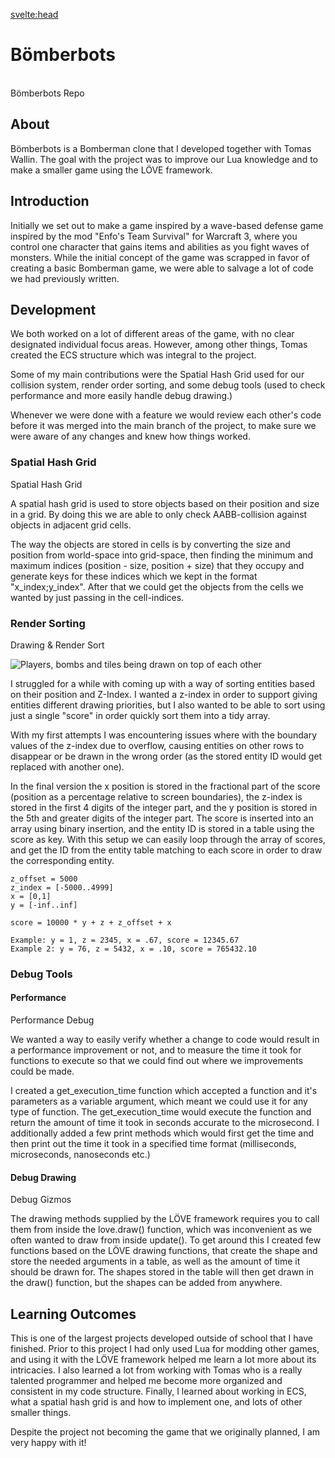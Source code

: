 <script>
    import MDVideo from "$lib/components/MDVideo.svelte"
    import Collapse from "$lib/components/Collapse.svelte";
    import ArticleComponent from "$lib/components/ArticleComponent.svelte";
    import ButtonLink from "$lib/components/ButtonLink.svelte";
    import Summary from "$lib/components/Summary.svelte";
    import TextLink from "$lib/components/TextLink.svelte";
</script>

<svelte:head>
<title>Bömberbots | David Bång</title>
</svelte:head>

<ArticleComponent>

# Bömberbots

<Summary devTime="4 months" teamSize="2" engine="LÖVE" language="Lua" summary="Debug tools, render sorting, asset loader"/>

<br>
<ButtonLink isGithubLink=true href="https://github.com/Sodaro/bomberbots">
    Bömberbots Repo
</ButtonLink>

## About

Bömberbots is a Bomberman clone that I developed together with <TextLink href="https://tomaswallin.se/#/">Tomas Wallin</TextLink>. The goal with the project was to improve our Lua knowledge and to make a smaller game using the LÖVE framework. 

## Introduction
Initially we set out to make a game inspired by a wave-based defense game inspired by the mod "Enfo's Team Survival" for Warcraft 3, where you control one character that gains items and abilities as you fight waves of monsters. While the initial concept of the game was scrapped in favor of creating a basic Bomberman game, we were able to salvage a lot of code we had previously written.

<MDVideo width="854" height="480" autoPlay="true" src="/projectmedia/bomberbots/initial_prototype.mp4" alt="two characters moving and shooting different projectiles at different speeds"/>

<MDVideo width="854" height="480" autoPlay="true" src="/projectmedia/bomberbots/gameplay_game3.mp4" alt="the finished bomberman game with players walking around and blowing stuff up with bombs"/>

## Development

We both worked on a lot of different areas of the game, with no clear designated individual focus areas. However, among other things, Tomas created the ECS structure which was integral to the project.

Some of my main contributions were the <TextLink href="">Spatial Hash Grid</TextLink> used for our collision system, render order sorting, and some debug tools (used to check performance and more easily handle debug drawing.)

Whenever we were done with a feature we would review each other's code before it was merged into the main branch of the project, to make sure we were aware of any changes and knew how things worked.

### Spatial Hash Grid
<ButtonLink isGithubLink=true href="https://github.com/Sodaro/bomberbots/blob/main/code/engine/spatial_grid.lua">
    Spatial Hash Grid
</ButtonLink>

A spatial hash grid is used to store objects based on their position and size in a grid. By doing this we are able to only check AABB-collision against objects in adjacent grid cells.

The way the objects are stored in cells is by converting the size and position from world-space into grid-space, then finding the minimum and maximum indices (position - size, position + size) that they occupy and generate keys for these indices which we kept in the format "x_index;y_index". After that we could get the objects from the cells we wanted by just passing in the cell-indices.

<MDVideo autoPlay="true" width="640" height="360" src="/projectmedia/bomberbots/spatial_grid_demo.mp4" alt="characters moving around with black squares being drawn on top of nearby tiles"/>

### Render Sorting
<ButtonLink isGithubLink=true href="https://github.com/Sodaro/bomberbots/blob/main/code/game/entity_draw.lua">
    Drawing & Render Sort
</ButtonLink>

![Players, bombs and tiles being drawn on top of each other](/projectmedia/bomberbots/render_sort_example.png "Players, bombs and tiles being drawn on top of each other")

I struggled for a while with coming up with a way of sorting entities based on their position and Z-Index. I wanted a z-index in order to support giving entities different drawing priorities, but I also wanted to be able to sort using just a single "score" in order quickly sort them into a tidy array.

With my first attempts I was encountering issues where with the boundary values of the z-index due to overflow, causing entities on other rows to disappear or be drawn in the wrong order (as the stored entity ID would get replaced with another one).

In the final version the x position is stored in the fractional part of the score (position as a percentage relative to screen boundaries), the z-index is stored in the first 4 digits of the integer part, and the y position is stored in the 5th and greater digits of the integer part. The score is inserted into an array using binary insertion, and the entity ID is stored in a table using the score as key. With this setup we can easily loop through the array of scores, and get the ID from the entity table matching to each score in order to draw the corresponding entity.

<Collapse title="Sorting score calculation examples">

```
z_offset = 5000
z_index = [-5000..4999]
x = [0,1]
y = [-inf..inf]

score = 10000 * y + z + z_offset + x

Example: y = 1, z = 2345, x = .67, score = 12345.67
Example 2: y = 76, z = 5432, x = .10, score = 765432.10
```
</Collapse>

### Debug Tools


#### Performance

<ButtonLink isGithubLink=true href="https://github.com/Sodaro/bomberbots/blob/main/code/engine/debug.lua">
    Performance Debug
</ButtonLink>

We wanted a way to easily verify whether a change to code would result in a performance improvement or not, and to measure the time it took for functions to execute so that we could find out where we improvements could be made.

I created a get_execution_time function which accepted a function and it's parameters as a variable argument, which meant we could use it for any type of function. The get_execution_time would execute the function and return the amount of time it took in seconds accurate to the microsecond. I additionally added a few print methods which would first get the time and then print out the time it took in a specified time format (milliseconds, microseconds, nanoseconds etc.)

#### Debug Drawing
<ButtonLink isGithubLink=true href="https://github.com/Sodaro/bomberbots/blob/main/code/engine/gizmos.lua">
    Debug Gizmos
</ButtonLink>

The drawing methods supplied by the LÖVE framework requires you to call them from inside the love.draw() function, which was inconvenient as we often wanted to draw from inside update(). To get around this I created few functions based on the LÖVE drawing functions, that create the shape and store the needed arguments in a table, as well as the amount of time it should be drawn for. The shapes stored in the table will then get drawn in the draw() function, but the shapes can be added from anywhere.

## Learning Outcomes

This is one of the largest projects developed outside of school that I have finished. Prior to this project I had only used Lua for modding other games, and using it with the LÖVE framework helped me learn a lot more about its intricacies. I also learned a lot from working with Tomas who is a really talented programmer and helped me become more organized and consistent in my code structure. Finally, I learned about working in ECS, what a spatial hash grid is and how to implement one, and lots of other smaller things.

Despite the project not becoming the game that we originally planned, I am very happy with it!

</ArticleComponent>